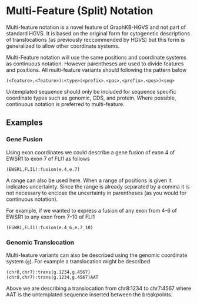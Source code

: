 
# Multi-Feature (Split) Notation

Multi-feature notation is a novel feature of GraphKB-HGVS and not part of standard HGVS. It is
based on the original form for cytogenetic descriptions of translocations (as previously
reccommended by HGVS) but this form is generalized to allow other coordinate systems.

Multi-Feature notation will use the same positions and coordinate systems as continuous notation.
However parentheses are used to divide features and positions. All multi-feature variants should
following the pattern below

```text
(<feature>,<feature>):<type>(<prefix>.<pos>,<prefix>.<pos>)<seq>
```

Untemplated sequence should only be included for sequence specific coordinate types such as
genomic, CDS, and protein. Where possible, continuous notation is preferred to multi-feature.

## Examples

### Gene Fusion

Using exon coordinates we could describe a gene fusion of exon 4 of EWSR1 to exon 7 of FLI1 as
follows

```text
(EWSR1,FLI1):fusion(e.4,e.7)
```

A range can also be used here. When a range of positions is given it indicates uncertainty. Since
the range is already separated by a comma it is not necessary to enclose the uncertainty in
parentheses (as you would for continuous notation).

For example, if we wanted to express a fusion of any exon from 4-6 of EWSR1 to any exon from 7-10
of FLI1

```text
(ESWR1,FLI1):fusion(e.4_6,e.7_10)
```

### Genomic Translocation

Multi-feature variants can also be described using the genomic coordinate system (`g`). For example
a translocation might be described

```text
(chr8,chr7):trans(g.1234,g.4567)
(chr8,chr7):trans(g.1234,g.4567)AAT
```

Above we are describing a translocation from chr8:1234 to chr7:4567 where AAT is the untemplated
sequence inserted between the breakpoints.
